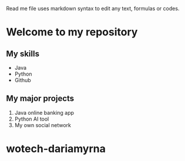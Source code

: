 Read me file uses markdown syntax to edit any text, formulas or codes.

# Welcome to my repository 
## My skills
- Java
- Python
- Github

## My major projects
1. Java online banking app
2. Python AI tool
3. My own social network

# wotech-dariamyrna
